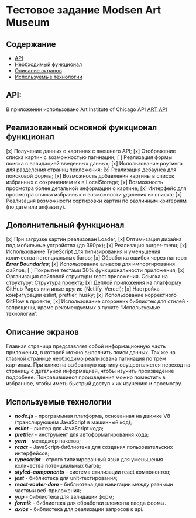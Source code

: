 # Tестовое задание Modsen Art Museum

## Содержание

- [API](#API)
- [Необходимый функционал](#Необходимый-функционал)
- [Описание экранов](#Описание-экранов)
- [Используемые технологии](#Используемые-технологии)

## API:

В приложении использовано Art Institute of Chicago API
[ART API](https://api.artic.edu/docs/#introduction)

## Реализованный основной функционал функционал

[x] Получение данных о картинах с внешнего API;
[x] Отображение списка картин с возможностью пагинации;
[ ] Реализация формы поиска с валидацией введенных данных;
[x] Использование роутинга для разделения страниц приложения;
[x] Реализация дебаунса для поисковой формы;
[x] Возможность добавления картины в список избранных с сохранением их в LocalStorage;
[x] Возможность просмотра более детальной информации о картине;
[x] Интерфейс для просмотра списка избранных и возможности удаления из списка;
[x] Реализация возможности сортировки картин по различным критериям (по дате или алфавиту).

## Дополнительный функционал

[x] При загрузке картин реализован Loader;
[x] Оптимизация дизайна под мобильные устройства (до 390px);
[x] Реализация burger-menu;
[x] Использование TypeScript для типизирования и уменьшения количества потенциальных багов;
[x] Обработка ошибок через паттерн **_Error Boundaries_**;
[x] Использование алиасов для импортирования файлов;
[ ] Покрытие тестами 30% функциональности приложения;
[x] Организация файловой структуры react приложения. Ссылка на структуру: [Структура проекта](https://github.com/mkrivel/structure);
[x] Деплой приложения на платформу GitHub Pages или иные другие (Netlify, Vercel);
[x] Настройка конфигурации eslint, prettier, husky;
[x] Использование корректного GitFlow в проекте;
[x] Использование сторонних библиотек для стилей - запрещены, кроме рекомендуемых в пункте “Используемые технологии”.

## Описание экранов

Главная страница представляет собой информационную часть приложения, в которой можно выполнить поиск данных. Так же на главной странице необходимо реализована пагинация по трем картинам. При клике на выбранную картину осуществляется переход на страницу с детальной информацией, чтобы изучить произведение подробнее. Понравившиеся произведения можно поместить в избранное, чтобы иметь быстрый доступ к их изучению и просмотру.

## Используемые технологии

- **_node.js_** - программная платформа, основанная на движке V8 (транслирующем JavaScript в машинный код);
- **_eslint_** - линтер для JavaScript кода;
- **_prettier_** - инструмент для автоформатирования кода;
- **_yarn_** - менеджер пакетов;
- **_react_** - JavaScript-библиотека для создания пользовательских интерфейсов;
- **_typescript_** - строго типизированный язык для уменьшения количества потенциальных багов;
- **_styled-components_** - система стилизации react компонентов;
- **_jest_** - библиотека для unit-тестирования;
- **_react-router-dom_** - библиотека для навигации между разными частями веб-приложения;
- **_yup_** - библиотека для валидации форм;
- **_formik_** - библиотека для обработки элемента ввода формы.
- **_axios_** - библиотека для реализации запросов к api.

